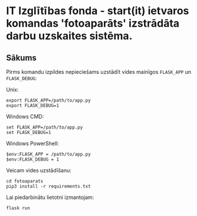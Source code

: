 # IT Izglītības fonda - start(it) ietvaros komandas 'fotoaparāts' izstrādāta darbu uzskaites sistēma.

Sākums
----------

Pirms komandu izpildes nepieciešams uzstādīt vides mainīgos ``FLASK_APP`` un ``FLASK_DEBUG``:

Unix:

    export FLASK_APP=/path/to/app.py
    export FLASK_DEBUG=1

Windows CMD:

    set FLASK_APP=/path/to/app.py
    set FLASK_DEBUG=1

Windows PowerShell:

    $env:FLASK_APP = /path/to/app.py
    $env:FLASK_DEBUG = 1

Veicam vides uzstādīšanu:

    cd fotoaparats
    pip3 install -r requirements.txt

Lai piedarbinātu lietotni izmantojam:

    flask run
